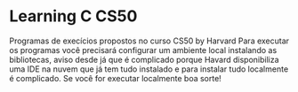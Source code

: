 # Learning C CS50

Programas de execícios propostos no curso CS50 by Harvard
Para executar os programas você precisará configurar um ambiente local instalando as bibliotecas, aviso desde já que é complicado porque Havard disponibiliza uma IDE na nuvem que já tem tudo instalado e para instalar tudo localmente é complicado.
Se você for executar localmente boa sorte!
